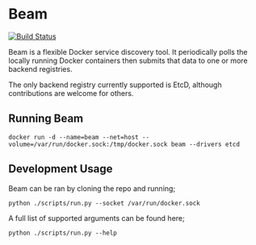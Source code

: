 Beam
====================

[![Build Status](https://travis-ci.org/jacentio/beam.svg?branch=master)](https://travis-ci.org/jacentio/beam)

Beam is a flexible Docker service discovery tool. It periodically polls the locally running Docker containers then submits that data to one or more backend registries. 

The only backend registry currently supported is EtcD, although contributions are welcome for others.

## Running Beam ##

`docker run -d --name=beam --net=host --volume=/var/run/docker.sock:/tmp/docker.sock beam --drivers etcd`

## Development Usage ##

Beam can be ran by cloning the repo and running;

`python ./scripts/run.py --socket /var/run/docker.sock`

A full list of supported arguments can be found here;

`python ./scripts/run.py --help`
